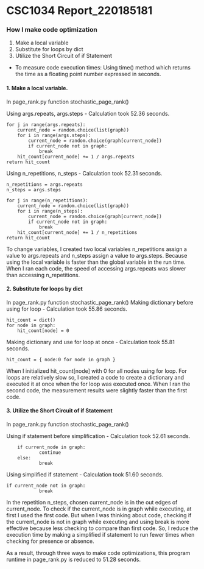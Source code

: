 CSC1034 Report_220185181
====

### How I make code optimization
1. Make a local variable
2. Substitute for loops by dict
3. Utilize the Short Circuit of if Statement

- To measure code execution times: 
Using time() method which returns the time as a floating point number expressed in seconds.

#### 1. Make a local variable.
In page_rank.py function stochastic_page_rank()

Using args.repeats, args.steps - Calculation took 52.36 seconds.

    for j in range(args.repeats):
        current_node = random.choice(list(graph))
        for i in range(args.steps):
            current_node = random.choice(graph[current_node])
            if current_node not in graph:
                break
        hit_count[current_node] += 1 / args.repeats
    return hit_count


Using n_repetitions, n_steps - Calculation took 52.31 seconds.

    n_repetitions = args.repeats
    n_steps = args.steps

    for j in range(n_repetitions):
        current_node = random.choice(list(graph))
        for i in range(n_steps):
            current_node = random.choice(graph[current_node])
            if current_node not in graph:
                break
        hit_count[current_node] += 1 / n_repetitions
    return hit_count

To change variables, I created two local variables n_repetitions assign a value to args.repeats and n_steps assign a value to args.steps. Because using the local variable is faster than the global variable in 
the run time. When I ran each code, the speed of accessing args.repeats was slower than accessing n_repetitions.



#### 2. Substitute for loops by dict
In page_rank.py function stochastic_page_rank()
Making dictionary before using for loop - Calculation took 55.86 seconds.

    hit_count = dict()
    for node in graph:
        hit_count[node] = 0


Making dictionary and use for loop at once - Calculation took 55.81 seconds.  

    hit_count = { node:0 for node in graph }


When I initialized hit_count[node] with 0 for all nodes using for loop.
For loops are relatively slow so, I created a code to create a dictionary and executed it at once when
the for loop was executed once. When I ran the second code, the measurement results were slightly faster than the first code.



#### 3. Utilize the Short Circuit of if Statement
In page_rank.py function stochastic_page_rank()

Using if statement before simplification - Calculation took 52.61 seconds.

        if current_node in graph:
                continue
        else:
                break


Using simplified if statement - Calculation took 51.60 seconds.
    
    if current_node not in graph:
                break

In the repetition n_steps, chosen current_node is in the out edges of current_node. 
To check if the current_node is in graph while executing, at first I used the first code.
But when I was thinking about code, checking if the current_node is not in graph while executing and using break
is more effective because less checking to compare than first code.
So, I reduce the execution time by making a simplified if statement to run fewer times when checking for presence or absence. 


As a result, through three ways to make code optimizations, this program runtime in page_rank.py is reduced to 51.28 seconds.